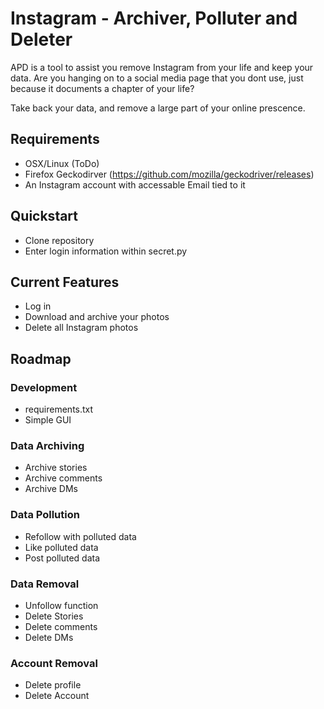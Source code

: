 # Instagram - Archiver, Polluter and Deleter
 APD is a tool to assist you remove Instagram from your life and keep your data. Are you hanging on to a social media page that you dont use, just because it documents a chapter of your life?

 Take back your data, and remove a large part of your online prescence. 

 ## Requirements
 - OSX/Linux (ToDo)
 - Firefox Geckodirver (https://github.com/mozilla/geckodriver/releases)
 - An Instagram account with accessable Email tied to it

 ## Quickstart
 - Clone repository
 - Enter login information within secret.py

 ## Current Features
 - Log in
 - Download and archive your photos
 - Delete all Instagram photos




## Roadmap
### Development
- requirements.txt
- Simple GUI

### Data Archiving
- Archive stories
- Archive comments
- Archive DMs

### Data Pollution
- Refollow with polluted data
- Like polluted data
- Post polluted data

### Data Removal
- Unfollow function
- Delete Stories
- Delete comments
- Delete DMs

### Account Removal
- Delete profile
- Delete Account



